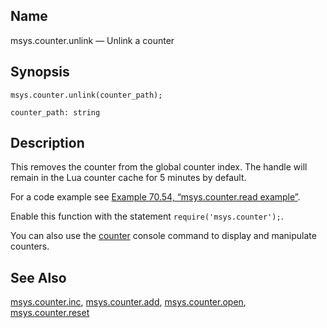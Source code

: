 <a name="lua.ref.msys.counter.unlink"></a>
## Name

msys.counter.unlink — Unlink a counter

<a name="idp17881200"></a>
## Synopsis

`msys.counter.unlink(counter_path);`

`counter_path: string`<a name="idp17884128"></a>
## Description

This removes the counter from the global counter index. The handle will remain in the Lua counter cache for 5 minutes by default.

For a code example see [Example 70.54, “msys.counter.read example”](lua.ref.msys.counter.read#lua.ref.msys.counter.read.example "Example 70.54. msys.counter.read example").

Enable this function with the statement `require('msys.counter');`.

You can also use the [counter](console_commands.counter "counter") console command to display and manipulate counters.

<a name="idp17889760"></a>
## See Also

[msys.counter.inc](lua.ref.msys.counter.inc "msys.counter.inc"), [msys.counter.add](lua.ref.msys.counter.add.php "msys.counter.add"), [msys.counter.open](lua.ref.msys.counter.open.php "msys.counter.open"), [msys.counter.reset](lua.ref.msys.counter.reset.php "msys.counter.reset")
